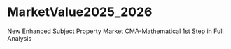 # MarketValue2025_2026
New Enhanced Subject Property Market CMA-Mathematical 1st Step in Full Analysis
